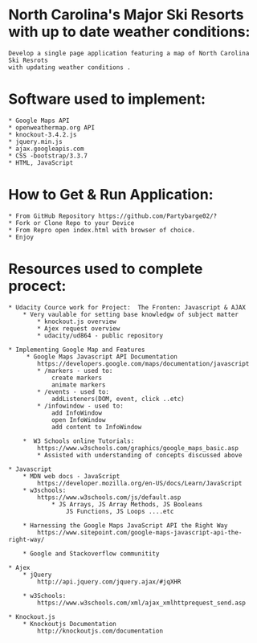 # North Carolina's Major Ski Resorts with up to date weather conditions:
	Develop a single page application featuring a map of North Carolina Ski Resrots
	with updating weather conditions .

# Software used to implement:
	* Google Maps API
	* openweathermap.org API
	* knockout-3.4.2.js
	* jquery.min.js
	* ajax.googleapis.com
	* CSS -bootstrap/3.3.7
	* HTML, JavaScript

# How to Get & Run  Application:
	* From GitHub Repository https://github.com/Partybarge02/?
	* Fork or Clone Repo to your Device
	* From Repro open index.html with browser of choice.
	* Enjoy

# Resources used to complete procect:
	* Udacity Cource work for Project:  The Fronten: Javascript & AJAX
		* Very vaulable for setting base knowledgw of subject matter
			* knockout.js overview
			* Ajex request overview
			* udacity/ud864 - public repository
	
	* Implementing Google Map and Features
		 * Google Maps Javascript API Documentation
			https://developers.google.com/maps/documentation/javascript
			* /markers - used to:
				create markers
				animate markers
			* /events - used to:
				addListeners(DOM, event, click ..etc)
			* /infowindow - used to:
				add InfoWindow
				open InfoWindow
				add content to InfoWindow
		
		*  W3 Schools online Tutorials:
			https://www.w3schools.com/graphics/google_maps_basic.asp
			* Assisted with understanding of concepts discussed above

	* Javascript
		* MDN web docs - JavaScript
			https://developer.mozilla.org/en-US/docs/Learn/JavaScript
		* w3schools:
			https://www.w3schools.com/js/default.asp
				* JS Arrays, JS Array Methods, JS Booleans
					JS Functions, JS Loops ....etc

		* Harnessing the Google Maps JavaScript API the Right Way
			https://www.sitepoint.com/google-maps-javascript-api-the-right-way/

		* Google and Stackoverflow communitity

	* Ajex
		* jQuery
			http://api.jquery.com/jquery.ajax/#jqXHR

		* w3Schools:
			https://www.w3schools.com/xml/ajax_xmlhttprequest_send.asp

	* Knockout.js
		* Knockoutjs Documentation 
			http://knockoutjs.com/documentation
